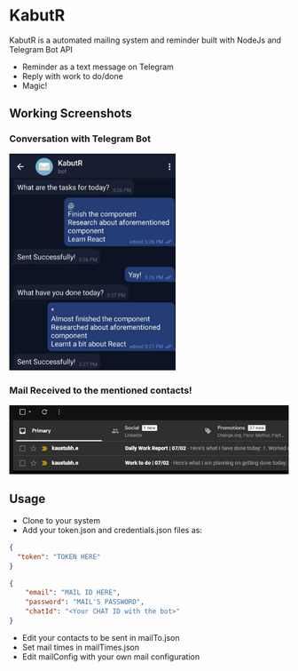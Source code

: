 # KabutR

KabutR is a automated mailing system and reminder built with NodeJs and Telegram Bot API

  - Reminder as a text message on Telegram
  - Reply with work to do/done
  - Magic!
 
## Working Screenshots
### Conversation with Telegram Bot
<img src="assets/Telegram.JPEG" alt="drawing" width="300"/>

### Mail Received to the mentioned contacts!
<img src="assets/Gmail.png" alt="drawing" />

## Usage

  - Clone to your system
  - Add your token.json and credentials.json files as:
  ```json
{
    "token": "TOKEN HERE"
}
```

```json
{
    "email": "MAIL ID HERE",
    "password": "MAIL'S PASSWORD",
    "chatId": "<Your CHAT ID with the bot>"    
}
```
  - Edit your contacts to be sent in mailTo.json
  - Set mail times in mailTimes.json
  - Edit mailConfig with your own mail configuration
